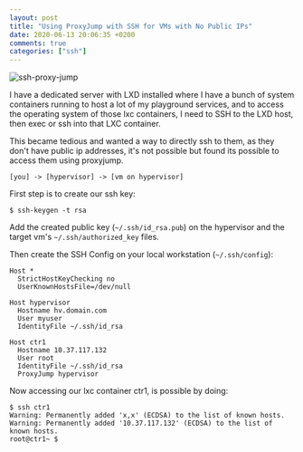 ```yaml
---
layout: post
title: "Using ProxyJump with SSH for VMs with No Public IPs"
date: 2020-06-13 20:06:35 +0200
comments: true
categories: ["ssh"] 
---
```


![ssh-proxy-jump](https://img.sysadmins.co.za/wngib2.png)

I have a dedicated server with LXD installed where I have a bunch of system containers running to host a lot of my playground services, and to access the operating system of those lxc containers, I need to SSH to the LXD host, then exec or ssh into that LXC container.

This became tedious and wanted a way to directly ssh to them, as they don't have public ip addresses, it's not possible but found its possible to access them using proxyjump.

```
[you] -> [hypervisor] -> [vm on hypervisor]
```

First step is to create our ssh key:

```
$ ssh-keygen -t rsa
```

Add the created public key (`~/.ssh/id_rsa.pub`) on the hypervisor and the target vm's `~/.ssh/authorized_key` files.

Then create the SSH Config on your local workstation (`~/.ssh/config`):

```
Host *
  StrictHostKeyChecking no
  UserKnownHostsFile=/dev/null

Host hypervisor
  Hostname hv.domain.com
  User myuser
  IdentityFile ~/.ssh/id_rsa

Host ctr1
  Hostname 10.37.117.132
  User root
  IdentityFile ~/.ssh/id_rsa
  ProxyJump hypervisor
```

Now accessing our lxc container ctr1, is possible by doing:

```
$ ssh ctr1
Warning: Permanently added 'x,x' (ECDSA) to the list of known hosts.
Warning: Permanently added '10.37.117.132' (ECDSA) to the list of known hosts.
root@ctr1~ $
```
